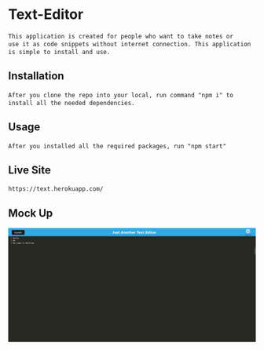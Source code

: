 # Text-Editor
    This application is created for people who want to take notes or
    use it as code snippets without internet connection. This application
    is simple to install and use.

## Installation
    After you clone the repo into your local, run command "npm i" to
    install all the needed dependencies.

## Usage
    After you installed all the required packages, run "npm start"

## Live Site
    https://text.herokuapp.com/

## Mock Up
<img src="1.png">